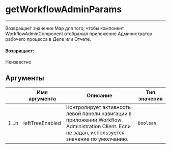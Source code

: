 # getWorkflowAdminParams

---

Возвращает значение Map для того, чтобы компонент WorkflowAdminComponent отображал приложение Администратор рабочего процесса в Деле или Отчете.

#### Возвращает:

Неизвестно

## Аргументы

|  | Имя аргумента | Описание | Тип значения |
| --- | --- | --- | --- |
| 1...n | leftTreeEnabled | Контролирует активность левой панели навигации в приложении Workflow Administration Client. Если не задан, используется значение по умолчанию. | `Boolean` |


